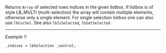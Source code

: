 Returns `Array` of selected rows indices in the given listbox. If listbox is of style LB_MULTI (multi-selection) the array will contain multiple elements, otherwise only a single element. For single selection listbox one can also use `lbCurSel`. See also `lbIsSelected`, `lbSetSelected`


---
*Example 1:*
```sqf
_indices = lbSelection _control;
```